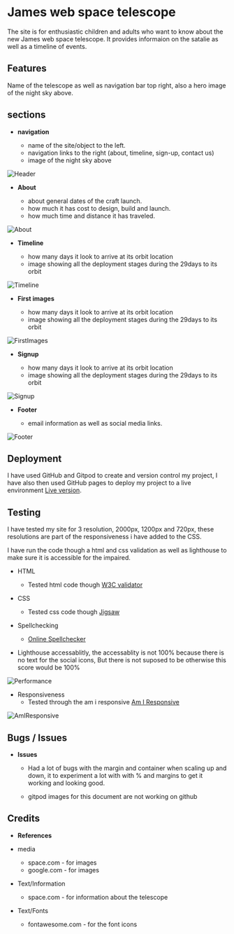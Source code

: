 # James web space telescope

The site is for enthusiastic children and adults who want to know about the new James web space telescope. It provides informaion on the satalie as well as a timeline of events.

## Features

Name of the telescope as well as navigation bar top right, also a hero image of the night sky above.

## sections

- __navigation__

    - name of the site/object to the left.
    - navigation links to the right (about, timeline, sign-up, contact us)
    - image of the night sky above

![Header](docs/wireframe/header-nac-section.PNG)

- __About__

    - about general dates of the craft launch.
    - how much it has cost to design, build and launch.
    - how much time and distance it has traveled.

![About](docs/wireframe/about-section.PNG)

- __Timeline__

    - how many days it look to arrive at its orbit location
    - image showing all the deployment stages during the 29days to its orbit

![Timeline](docs/wireframe/timeline-section.PNG)

- __First images__

    - how many days it look to arrive at its orbit location
    - image showing all the deployment stages during the 29days to its orbit

![FirstImages](docs/wireframe/firstimages-section.PNG)

- __Signup__

    - how many days it look to arrive at its orbit location
    - image showing all the deployment stages during the 29days to its orbit

![Signup](docs/wireframe/signup-section.PNG)

- __Footer__

    - email information as well as social media links.

![Footer](docs/wireframe/footer-section.PNG)

## Deployment

I have used GitHub and Gitpod to create and version control my project, I have also then used GitHub pages to deploy my project to a live environment [Live version](https://seaniboy2009.github.io/Project1/).

## Testing

I have tested my site for 3 resolution, 2000px, 1200px and 720px, these resolutions are part of the responsiveness i have added to the CSS.

I have run the code though a html and css validation as well as lighthouse to make sure it is accessible for the impaired.

- HTML
  - Tested html code though [W3C validator](https://validator.w3.org/nu/#textarea)
- CSS
  - Tested css code though [Jigsaw](https://jigsaw.w3.org/css-validator/validator)

- Spellchecking
    - [Online Spellchecker](https://www.online-spellcheck.com/)

- Lighthouse accessablitly, the accessablity is not 100% because there is no text for the social icons, But there is not suposed to be otherwise this score would be 100%

![Performance](docs/wireframe/performance.PNG)


- Responsiveness
    - Tested through the am i responsive [Am I Responsive](https://ui.dev/amiresponsive)

![AmIResponsive](docs/wireframe/responsive.PNG)

## Bugs / Issues

- __Issues__

    - Had a lot of bugs with the margin and container when scaling up and down, it to experiment a lot with with % and margins to get it working and looking good.
    
    - gitpod images for this document are not working on github

## Credits

- __References__

- media
    - space.com - for images
    - google.com - for images

- Text/Information
    - space.com - for information about the telescope

- Text/Fonts
    - fontawesome.com - for the font icons